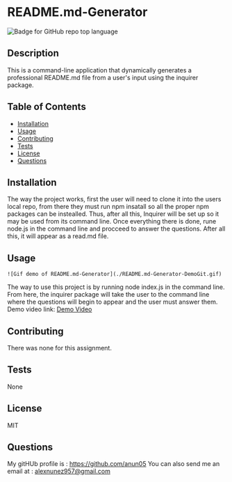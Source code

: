 # README.md-Generator
  ![Badge for GitHub repo top language](https://img.shields.io/static/v1?label=License&message=MIT&color=brightgreen) 
  

  ## Description
  This is a command-line application that dynamically generates a professional README.md file from a user's input using the inquirer package.


  ## Table of Contents
  * [Installation](#installation)
  * [Usage](#Usage)
  * [Contributing](#Contributing)
  * [Tests](#Tests)
  * [License](#License)
  * [Questions](#Questions)

  ## Installation
  The way the project works, first the user  will need to  clone it into the users local repo, from there they must run npm insatall so all the proper npm packages can be instealled. Thus, after all this, Inquirer will be set up so it may be used from its command line. Once everything there is done, rune node.js in the command line and procceed to answer the questions. After all this, it will appear as a read.md file.

  ## Usage
    ![Gif demo of README.md-Generator](./README.md-Generator-DemoGit.gif)

  The way to use this project is by running node index.js in the command line. From here, the inquirer package will take the user to the command line where the questions will begin to appear and the user must answer them.
    Demo video link: [Demo Video](https://watch.screencastify.com/v/CJsT0PHdP0Q4E59FvcTx)

  ## Contributing
  There was none for this assignment.

  ## Tests
  None

  ## License
  MIT

  ## Questions
  My gitHUb profile is : https://github.com/anun05
  You can also send me an email at : alexnunez957@gmail.com

